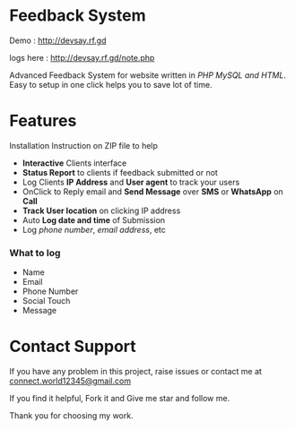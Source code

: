 # Feedback System
Demo : http://devsay.rf.gd

logs here : http://devsay.rf.gd/note.php

Advanced Feedback System for website written in _PHP MySQL and HTML_.
Easy to setup in one click helps you to save lot of time.

# Features
Installation Instruction on ZIP file to help
- __Interactive__ Clients interface
- __Status Report__ to clients if feedback submitted or not
- Log Clients __IP Address__ and __User agent__ to track your users
- OnClick to Reply email and __Send Message__ over __SMS__ or __WhatsApp__ on __Call__
- __Track User location__ on clicking IP address
- Auto __Log date and time__ of Submission
- Log _phone number_, _email address_, etc

### What to log 
- Name 
- Email
- Phone Number
- Social Touch
- Message

# Contact Support
If you have any problem in this project, raise issues or contact me at connect.world12345@gmail.com

If you find it helpful, Fork it and Give me star and follow me.

Thank you for choosing my work.
